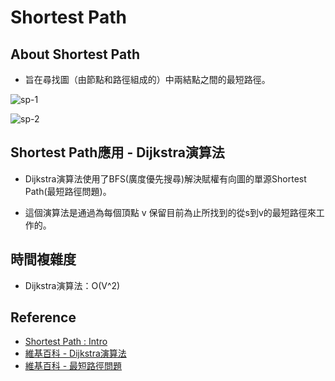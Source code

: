 # Shortest Path

## About Shortest Path

* 旨在尋找圖（由節點和路徑組成的）中兩結點之間的最短路徑。

![sp-1](https://github.com/yuu0223/code-learning/blob/master/image/sp-1.png)

![sp-2](https://github.com/yuu0223/code-learning/blob/master/image/sp-2.png)

## Shortest Path應用 - Dijkstra演算法

* Dijkstra演算法使用了BFS(廣度優先搜尋)解決賦權有向圖的單源Shortest Path(最短路徑問題)。

* 這個演算法是通過為每個頂點 v 保留目前為止所找到的從s到v的最短路徑來工作的。

## 時間複雜度

* Dijkstra演算法：O(V^2)

## Reference
* [Shortest Path : Intro](http://alrightchiu.github.io/SecondRound/shortest-pathintrojian-jie.html)
* [維基百科 - Dijkstra演算法](https://zh.wikipedia.org/wiki/%E6%88%B4%E5%85%8B%E6%96%AF%E7%89%B9%E6%8B%89%E7%AE%97%E6%B3%95)
* [維基百科 - 最短路徑問題](https://zh.wikipedia.org/wiki/%E6%9C%80%E7%9F%AD%E8%B7%AF%E9%97%AE%E9%A2%98)
